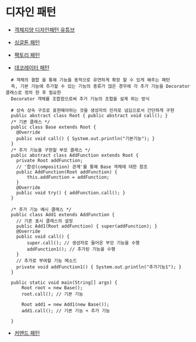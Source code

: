 # 디자인 패턴


* [객체지양 디자인패턴 유튜브](https://www.youtube.com/watch?v=lJES5TQTTWE)
* [싱글톤 패턴](https://woowacourse.github.io/javable/post/2020-11-07-singleton/)
* [팩토리 패턴](https://jdm.kr/blog/180)

* [데코레이터 패턴](https://gmlwjd9405.github.io/2018/07/09/decorator-pattern.html)
```
  # 객체의 결합 을 통해 기능을 동적으로 유연하게 확장 할 수 있게 해주는 패턴
  즉, 기본 기능에 추가할 수 있는 기능의 종류가 많은 경우에 각 추가 기능을 Decorator 클래스로 정의 한 후 필요한 
  Decorator 객체를 조합함으로써 추가 기능의 조합을 설계 하는 방식

  # 상속 상속 구조로 표현해야하는 것을 생성자의 인자로 넘김으로서 간단하게 구현
  public abstract class Root { public abstract void call(); }
  /* 기본 클래스 */
  public class Base extends Root {
    @Override
    public void call() { System.out.println("기본기능"); }
  }
  /* 추가 기능을 구현할 부모 클래스 */
  public abstract class AddFunction extends Root {
    private Root addFunction;
    // '합성(composition) 관계'를 통해 Base 객체에 대한 참조
    public AddFunction(Root addFunction) {
        this.addFunction = addFunction;
    }
    @Override
    public void try() { addFunction.call(); }
  }
  
  /* 추가 기능 예시 클래스 */
  public class Add1 extends AddFunction {
    // 기존 표시 클래스의 설정
    public Add1(Root addFunction) { super(addFunction); }
    @Override
    public void call() {
        super.call(); // 생성자로 들어온 부모 기능을 수행
        addFunction1(); // 추가된 기능을 수행
    }
    // 추가로 부여할 기능 메소드
    private void addFunction1() { System.out.println("추가기능1"); }
  }
  
  public static void main(String[] args) {
      Root root = new Base();
      root.call(); // 기본 기능
      
      Root add1 = new Add1(new Base());
      add1.call(); // 기본 기능 + 추가 기능
      
  }

```
 * [커맨드 패턴](https://gmlwjd9405.github.io/2018/07/07/command-pattern.html)
